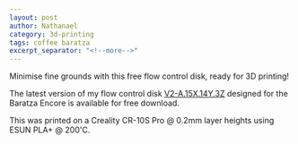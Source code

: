 ```yaml
---
layout: post
author: Nathanael
category: 3d-printing
tags: coffee baratza
excerpt_separator: "<!--more-->"
---
```

Minimise fine grounds with this free flow control disk, ready for 3D printing!
<!--more-->

The latest version of my flow control disk [V2-A.15X.14Y.3Z](/assets/stl/V2-A.15X.14Y.3Z-Flow_Control_Disc-Baratza_Encore.stl) designed for the Baratza Encore is available for free download.

This was printed on a Creality CR-10S Pro @ 0.2mm layer heights using ESUN PLA+ @ 200'C.
